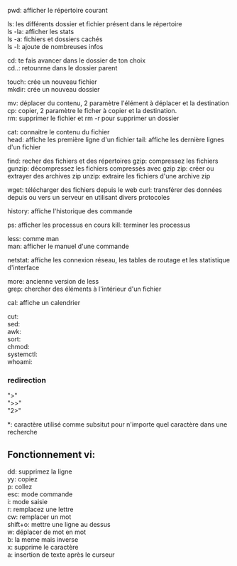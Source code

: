 pwd: afficher le répertoire courant  

ls: les différents dossier et fichier présent dans le répertoire  
ls -la: afficher les stats  
ls -a: fichiers et dossiers cachés  
ls -l: ajoute de nombreuses infos  

cd: te fais avancer dans le dossier de ton choix  
cd..: retounrne dans le dossier parent  

touch: crée un nouveau fichier  
mkdir: crée un nouveau dossier  

mv: déplacer du contenu, 2 paramètre l'élément à déplacer et la destination  
cp: copier, 2 paramètre le ficher à copier et la destination.  
rm: supprimer le fichier et rm -r pour supprimer un dossier  

cat: connaitre le contenu du fichier  
head: affiche les première ligne d'un fichier 
tail: affiche les dernière lignes d'un fichier 

find: recher des fichiers et des répertoires 
gzip: compressez les fichiers
gunzip: décompressez les fichiers compressés avec gzip
zip: créer ou extrayer des archives zip
unzip: extraire les fichiers d'une archive zip

wget: télécharger des fichiers depuis le web
curl: transférer des données depuis ou vers un serveur en utilisant divers protocoles

history: affiche l'historique des commande 

ps: afficher les processus en cours 
kill: terminer les processus 

less: comme man  
man: afficher le manuel d'une commande  

netstat: affiche les connexion réseau, les tables de routage et les statistique d'interface

more: ancienne version de less  
grep: chercher des éléments à l'intérieur d'un fichier  

cal: affiche un calendrier

cut:  
sed:  
awk:  
sort:  
chmod:  
systemctl:  
whoami:

### redirection

">"  
">>"  
"2>"

\*: caractère utilisé comme subsitut pour n'importe quel caractère dans une recherche

## Fonctionnement vi:

dd: supprimez la ligne  
yy: copiez  
p: collez  
esc: mode commande  
i: mode saisie  
r: remplacez une lettre  
cw: remplacer un mot  
shift+o: mettre une ligne au dessus  
w: déplacer de mot en mot  
b: la meme mais inverse  
x: supprime le caractère  
a: insertion de texte après le curseur